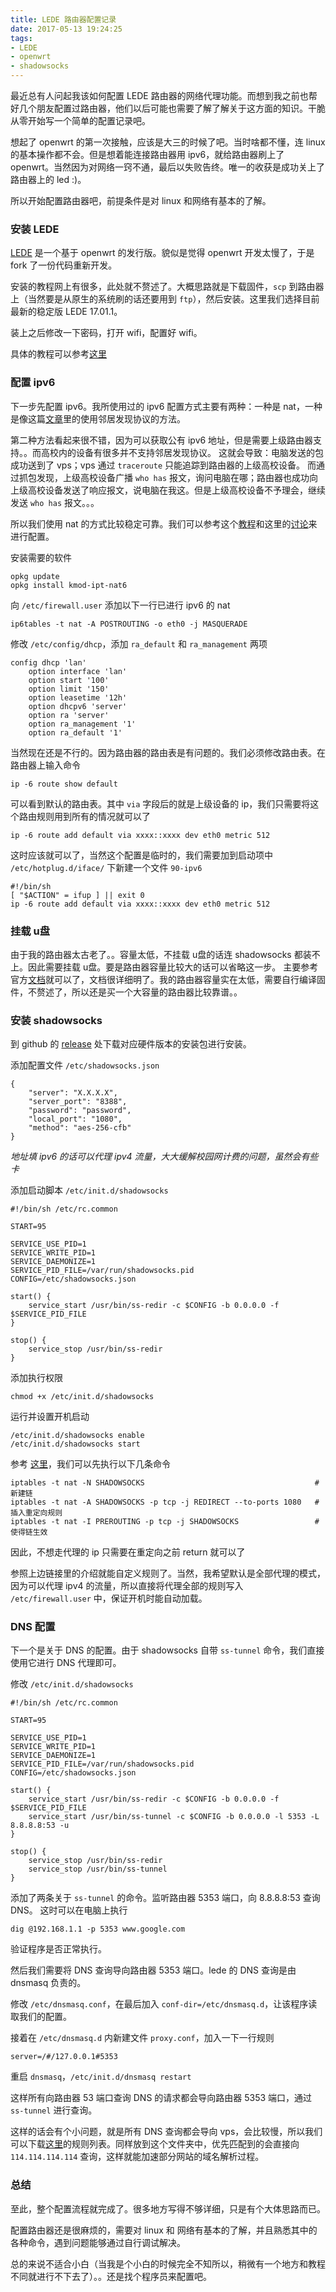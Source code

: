 ```yaml
---
title: LEDE 路由器配置记录
date: 2017-05-13 19:24:25
tags:
- LEDE
- openwrt
- shadowsocks
---
```


最近总有人问起我该如何配置 LEDE 路由器的网络代理功能。而想到我之前也帮好几个朋友配置过路由器，他们以后可能也需要了解了解关于这方面的知识。干脆从零开始写一个简单的配置记录吧。

想起了 openwrt 的第一次接触，应该是大三的时候了吧。当时啥都不懂，连 linux 的基本操作都不会。但是想着能连接路由器用 ipv6，就给路由器刷上了 openwrt。当然因为对网络一窍不通，最后以失败告终。唯一的收获是成功关上了路由器上的 led :)。

所以开始配置路由器吧，前提条件是对 linux 和网络有基本的了解。

### 安装 LEDE

[LEDE](https://lede-project.org/start) 是一个基于 openwrt 的发行版。貌似是觉得 openwrt 开发太慢了，于是 fork 了一份代码重新开发。

安装的教程网上有很多，此处就不赘述了。大概思路就是下载固件，`scp` 到路由器上（当然要是从原生的系统刷的话还要用到 `ftp`），然后安装。这里我们选择目前最新的稳定版 LEDE 17.01.1。

装上之后修改一下密码，打开 wifi，配置好 wifi。

具体的教程可以参考[这里](/post/time-waits-for-no-one/)

### 配置 ipv6

下一步先配置 ipv6。我所使用过的 ipv6 配置方式主要有两种：一种是 nat，一种是像这篇[文章](/post/time-waits-for-no-one/)里的使用邻居发现协议的方法。

第二种方法看起来很不错，因为可以获取公有 ipv6 地址，但是需要上级路由器支持。。而高校内的设备有很多并不支持邻居发现协议。
这就会导致：电脑发送的包成功送到了 vps；vps 通过 `traceroute` 只能追踪到路由器的上级高校设备。
而通过抓包发现，上级高校设备广播 `who has` 报文，询问电脑在哪；路由器也成功向上级高校设备发送了响应报文，说电脑在我这。但是上级高校设备不予理会，继续发送 `who has` 报文。。。


所以我们使用 nat 的方式比较稳定可靠。我们可以参考这个[教程](http://blog.csdn.net/cod1ng/article/details/45421025)和这里的[讨论](https://github.com/tuna/ipv6.tsinghua.edu.cn/issues/7)来进行配置。

安装需要的软件

```
opkg update
opkg install kmod-ipt-nat6
```

向 `/etc/firewall.user` 添加以下一行已进行 ipv6 的 nat

```
ip6tables -t nat -A POSTROUTING -o eth0 -j MASQUERADE
```

修改 `/etc/config/dhcp`，添加 `ra_default` 和 `ra_management` 两项

```
config dhcp 'lan'
    option interface 'lan'
    option start '100'
    option limit '150'
    option leasetime '12h'
    option dhcpv6 'server'
    option ra 'server'
    option ra_management '1'
    option ra_default '1'
```

当然现在还是不行的。因为路由器的路由表是有问题的。我们必须修改路由表。在路由器上输入命令

```
ip -6 route show default
```

可以看到默认的路由表。其中 `via` 字段后的就是上级设备的 ip，我们只需要将这个路由规则用到所有的情况就可以了

```
ip -6 route add default via xxxx::xxxx dev eth0 metric 512
```

这时应该就可以了，当然这个配置是临时的，我们需要加到启动项中
`/etc/hotplug.d/iface/` 下新建一个文件 `90-ipv6`

```
#!/bin/sh
[ "$ACTION" = ifup ] || exit 0
ip -6 route add default via xxxx::xxxx dev eth0 metric 512
```


### 挂载 u盘

由于我的路由器太古老了。。容量太低，不挂载 u盘的话连 shadowsocks 都装不上。因此需要挂载 u盘。要是路由器容量比较大的话可以省略这一步。
主要参考官方[文档](https://lede-project.org/docs/user-guide/extroot_configuration)就可以了，文档很详细明了。我的路由器容量实在太低，需要自行编译固件，不赘述了，所以还是买一个大容量的路由器比较靠谱。。

### 安装 shadowsocks

到 github 的 [release](https://github.com/shadowsocks/openwrt-shadowsocks/releases) 处下载对应硬件版本的安装包进行安装。

添加配置文件 `/etc/shadowsocks.json`

```
{
    "server": "X.X.X.X",
    "server_port": "8388",
    "password": "password",
    "local_port": "1080",
    "method": "aes-256-cfb"
}
```
*地址填 ipv6 的话可以代理 ipv4 流量，大大缓解校园网计费的问题，虽然会有些卡*

添加启动脚本 `/etc/init.d/shadowsocks`

```
#!/bin/sh /etc/rc.common

START=95

SERVICE_USE_PID=1
SERVICE_WRITE_PID=1
SERVICE_DAEMONIZE=1
SERVICE_PID_FILE=/var/run/shadowsocks.pid
CONFIG=/etc/shadowsocks.json

start() {
    service_start /usr/bin/ss-redir -c $CONFIG -b 0.0.0.0 -f $SERVICE_PID_FILE
}

stop() {
    service_stop /usr/bin/ss-redir
}
```

添加执行权限

```
chmod +x /etc/init.d/shadowsocks
```

运行并设置开机启动

```
/etc/init.d/shadowsocks enable
/etc/init.d/shadowsocks start
```

参考 [这里](https://gist.github.com/wen-long/8644243)，我们可以先执行以下几条命令

```
iptables -t nat -N SHADOWSOCKS                                      # 新建链
iptables -t nat -A SHADOWSOCKS -p tcp -j REDIRECT --to-ports 1080   # 插入重定向规则
iptables -t nat -I PREROUTING -p tcp -j SHADOWSOCKS                 # 使得链生效
```

因此，不想走代理的 ip 只需要在重定向之前 return 就可以了

参照上边链接里的介绍就能自定义规则了。当然，我希望默认是全部代理的模式，因为可以代理 ipv4 的流量，所以直接将代理全部的规则写入 `/etc/firewall.user` 中，保证开机时能自动加载。

### DNS 配置

下一个是关于 DNS 的配置。由于 shadowsocks 自带 `ss-tunnel` 命令，我们直接使用它进行 DNS 代理即可。

修改 `/etc/init.d/shadowsocks`

```
#!/bin/sh /etc/rc.common

START=95

SERVICE_USE_PID=1
SERVICE_WRITE_PID=1
SERVICE_DAEMONIZE=1
SERVICE_PID_FILE=/var/run/shadowsocks.pid
CONFIG=/etc/shadowsocks.json

start() {
    service_start /usr/bin/ss-redir -c $CONFIG -b 0.0.0.0 -f $SERVICE_PID_FILE
    service_start /usr/bin/ss-tunnel -c $CONFIG -b 0.0.0.0 -l 5353 -L 8.8.8.8:53 -u
}

stop() {
    service_stop /usr/bin/ss-redir
    service_stop /usr/bin/ss-tunnel
}
```

添加了两条关于 `ss-tunnel` 的命令。监听路由器 5353 端口，向 8.8.8.8:53 查询 DNS。
这时可以在电脑上执行

```
dig @192.168.1.1 -p 5353 www.google.com
```

验证程序是否正常执行。

然后我们需要将 DNS 查询导向路由器 5353 端口。lede 的 DNS 查询是由 dnsmasq 负责的。

修改 `/etc/dnsmasq.conf`，在最后加入 `conf-dir=/etc/dnsmasq.d`，让该程序读取我们的配置。

接着在 `/etc/dnsmasq.d` 内新建文件 `proxy.conf`，加入一下一行规则

```
server=/#/127.0.0.1#5353
```

重启 `dnsmasq`，`/etc/init.d/dnsmasq restart`

这样所有向路由器 53 端口查询 DNS 的请求都会导向路由器 5353 端口，通过 `ss-tunnel` 进行查询。

这样的话会有个小问题，就是所有 DNS 查询都会导向 vps，会比较慢，所以我们可以下载[这里](https://github.com/softwaredownload/openwrt-fanqiang/blob/master/openwrt/default/etc/dnsmasq.d/accelerated-domains.china.conf)的规则列表。同样放到这个文件夹中，优先匹配到的会直接向 `114.114.114.114` 查询，这样就能加速部分网站的域名解析过程。

### 总结

至此，整个配置流程就完成了。很多地方写得不够详细，只是有个大体思路而已。

配置路由器还是很麻烦的，需要对 linux 和 网络有基本的了解，并且熟悉其中的各种命令，遇到问题能够通过自行调试解决。

总的来说不适合小白（当我是个小白的时候完全不知所以，稍微有一个地方和教程不同就进行不下去了）。。还是找个程序员来配置吧。